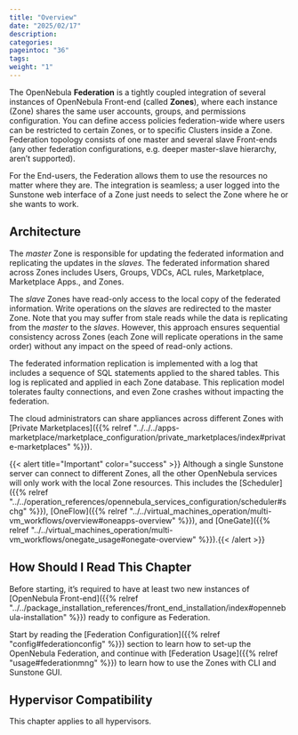 ```yaml
---
title: "Overview"
date: "2025/02/17"
description:
categories:
pageintoc: "36"
tags:
weight: "1"
---
```


<a id="introf"></a>

<!--# Overview -->

The OpenNebula **Federation** is a tightly coupled integration of several instances of OpenNebula Front-end (called **Zones**), where each instance (Zone) shares the same user accounts, groups, and permissions configuration. You can define access policies federation-wide where users can be restricted to certain Zones, or to specific Clusters inside a Zone. Federation topology consists of one master and several slave Front-ends (any other federation configurations, e.g. deeper master-slave hierarchy, aren’t supported).

For the End-users, the Federation allows them to use the resources no matter where they are. The integration is seamless; a user logged into the Sunstone web interface of a Zone just needs to select the Zone where he or she wants to work.

<a id="introf-architecture"></a>

## Architecture

The *master* Zone is responsible for updating the federated information and replicating the updates in the *slaves*. The federated information shared across Zones includes Users, Groups, VDCs, ACL rules, Marketplace, Marketplace Apps., and Zones.

The *slave* Zones have read-only access to the local copy of the federated information. Write operations on the *slaves* are redirected to the master Zone. Note that you may suffer from stale reads while the data is replicating from the *master* to the *slaves*. However, this approach ensures sequential consistency across Zones (each Zone will replicate operations in the same order) without any impact on the speed of read-only actions.

The federated information replication is implemented with a log that includes a sequence of SQL statements applied to the shared tables. This log is replicated and applied in each Zone database. This replication model tolerates faulty connections, and even Zone crashes without impacting the federation.

The cloud administrators can share appliances across different Zones with [Private Marketplaces]({{% relref "../../../apps-marketplace/marketplace_configuration/private_marketplaces/index#private-marketplaces" %}}).

{{< alert title="Important" color="success" >}}
Although a single Sunstone server can connect to different Zones, all the other OpenNebula services will only work with the local Zone resources. This includes the [Scheduler]({{% relref "../../operation_references/opennebula_services_configuration/scheduler#schg" %}}), [OneFlow]({{% relref "../../virtual_machines_operation/multi-vm_workflows/overview#oneapps-overview" %}}), and [OneGate]({{% relref "../../virtual_machines_operation/multi-vm_workflows/onegate_usage#onegate-overview" %}}).{{< /alert >}} 

## How Should I Read This Chapter

Before starting, it’s required to have at least two new instances of [OpenNebula Front-end]({{% relref "../../package_installation_references/front_end_installation/index#opennebula-installation" %}}) ready to configure as Federation.

Start by reading the [Federation Configuration]({{% relref "config#federationconfig" %}}) section to learn how to set-up the OpenNebula Federation, and continue with [Federation Usage]({{% relref "usage#federationmng" %}}) to learn how to use the Zones with CLI and Sunstone GUI.

## Hypervisor Compatibility

This chapter applies to all hypervisors.
